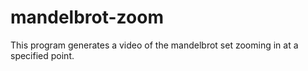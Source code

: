 # mandelbrot-zoom
This program generates a video of the mandelbrot set zooming in at a specified point.
